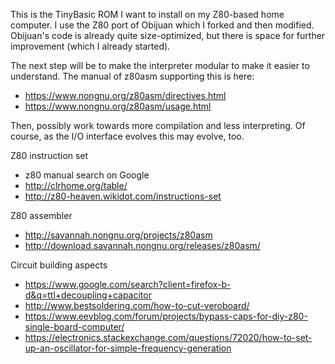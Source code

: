 This is the TinyBasic ROM I want to install on my Z80-based home computer.
I use the Z80 port of Obijuan which I forked and then modified.
Obijuan's code is already quite size-optimized, but there is space for 
further improvement (which I already started).

The next step will be to make the interpreter modular to make it easier to
understand. The manual of z80asm supporting this is here:
* https://www.nongnu.org/z80asm/directives.html
* https://www.nongnu.org/z80asm/usage.html

Then, possibly work towards more compilation and less interpreting. 
Of course, as the I/O interface evolves this may evolve, too.

Z80 instruction set
* z80 manual search on Google
* http://clrhome.org/table/
* http://z80-heaven.wikidot.com/instructions-set

Z80 assembler
* http://savannah.nongnu.org/projects/z80asm
* http://download.savannah.nongnu.org/releases/z80asm/

Circuit building aspects
* https://www.google.com/search?client=firefox-b-d&q=ttl+decoupling+capacitor
* http://www.bestsoldering.com/how-to-cut-veroboard/
* https://www.eevblog.com/forum/projects/bypass-caps-for-diy-z80-single-board-computer/
* https://electronics.stackexchange.com/questions/72020/how-to-set-up-an-oscillator-for-simple-frequency-generation
